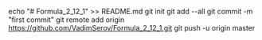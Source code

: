 echo "# Formula_2_12_1" >> README.md
git init
git add --all
git commit -m "first commit"
git remote add origin https://github.com/VadimSerov/Formula_2_12_1.git
git push -u origin master
